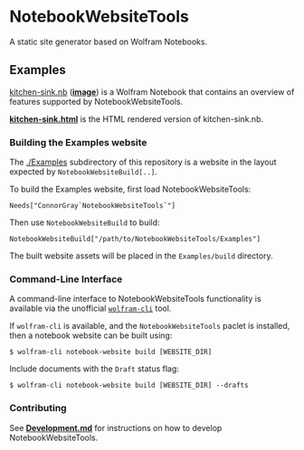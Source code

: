 # NotebookWebsiteTools

A static site generator based on Wolfram Notebooks.

## Examples

[kitchen-sink.nb](./Examples/Content/kitchen-sink.nb) ([**image**](./docs/images/kitchen-sink.nb.png.md))
is a Wolfram Notebook that contains an overview of features supported by NotebookWebsiteTools.

[**kitchen-sink.html**](https://www.wolframcloud.com/obj/connorg/Examples/NotebookWebsiteTools/kitchen-sink.html)
is the HTML rendered version of kitchen-sink.nb.

### Building the Examples website

The [./Examples](./Examples/) subdirectory of this repository is a website in the
layout expected by `NotebookWebsiteBuild[..]`.

To build the Examples website, first load NotebookWebsiteTools:

```wolfram
Needs["ConnorGray`NotebookWebsiteTools`"]
```

Then use `NotebookWebsiteBuild` to build:

```wolfram
NotebookWebsiteBuild["/path/to/NotebookWebsiteTools/Examples"]
```

The built website assets will be placed in the `Examples/build` directory.

### Command-Line Interface

A command-line interface to NotebookWebsiteTools functionality is available via
the unofficial [`wolfram-cli`](https://github.com/ConnorGray/wolfram-cli) tool.

If `wolfram-cli` is available, and the `NotebookWebsiteTools` paclet is
installed, then a notebook website can be built using:

```shell
$ wolfram-cli notebook-website build [WEBSITE_DIR]
```

Include documents with the `Draft` status flag:

```shell
$ wolfram-cli notebook-website build [WEBSITE_DIR] --drafts
```

### Contributing

See [**Development.md**](./docs/Development.md) for instructions on how to
develop NotebookWebsiteTools.
